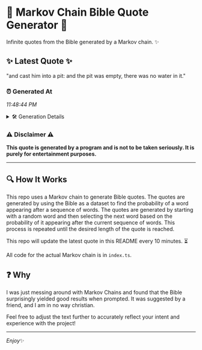 # 📖 Markov Chain Bible Quote Generator 📖

Infinite quotes from the Bible generated by a Markov chain. ✨

## ✨ Latest Quote ✨
"and cast him into a pit: and the pit was empty, there was no water in it."

### ⏰ Generated At
*11:48:44 PM*

<details>
    <summary>🛠️ Generation Details</summary>
    <p>
        <strong>🌱 Seed:</strong> and<br>
        <strong>🔄 Iterations:</strong> 16<br>
        <strong>📜 Context History:</strong><br>[ and ]: cast<br>[ and, cast ]: him<br>[ and, cast, him ]: into<br>[ and, cast, him, into ]: a<br>[ and, cast, him, into, a ]: pit:<br>[ and, cast, him, into, a, pit: ]: and<br>[ cast, him, into, a, pit:, and ]: the<br>[ him, into, a, pit:, and, the ]: pit<br>[ into, a, pit:, and, the, pit ]: was<br>[ a, pit:, and, the, pit, was ]: empty,<br>[ pit:, and, the, pit, was, empty, ]: there<br>[ and, the, pit, was, empty,, there ]: was<br>[ the, pit, was, empty,, there, was ]: no<br>[ pit, was, empty,, there, was, no ]: water<br>[ was, empty,, there, was, no, water ]: in<br>[ empty,, there, was, no, water, in ]: it.<br>
    </p>
</details>

### ⚠️ Disclaimer ⚠️
**This quote is generated by a program and is not to be taken seriously. It is purely for entertainment purposes.**

---

## 🔍 How It Works

This repo uses a Markov chain to generate Bible quotes. The quotes are generated by using the Bible as a dataset to find the probability of a word appearing after a sequence of words. The quotes are generated by starting with a random word and then selecting the next word based on the probability of it appearing after the current sequence of words. This process is repeated until the desired length of the quote is reached.

This repo will update the latest quote in this README every 10 minutes. ⏳

All code for the actual Markov chain is in `index.ts`.

## ❓ Why

I was just messing around with Markov Chains and found that the Bible surprisingly yielded good results when prompted. 
It was suggested by a friend, and I am in no way christian.

Feel free to adjust the text further to accurately reflect your intent and experience with the project!

---

*Enjoy*✨
